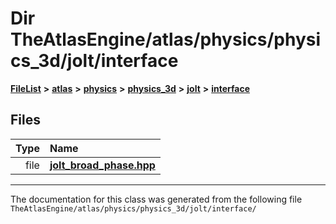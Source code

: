 

# Dir TheAtlasEngine/atlas/physics/physics\_3d/jolt/interface



[**FileList**](files.md) **>** [**atlas**](dir_1e6ffef027cfcf7ded3287660b505c9f.md) **>** [**physics**](dir_40e4880a491f87475db52b6f14fdb765.md) **>** [**physics\_3d**](dir_ab5034a21b7aebf79f76e5e8638ac885.md) **>** [**jolt**](dir_3d876be8cd66de39c1e103aa97223d9b.md) **>** [**interface**](dir_6170caab3d86040ff713c96f30038a01.md)












## Files

| Type | Name |
| ---: | :--- |
| file | [**jolt\_broad\_phase.hpp**](jolt__broad__phase_8hpp.md) <br> |



























































------------------------------
The documentation for this class was generated from the following file `TheAtlasEngine/atlas/physics/physics_3d/jolt/interface/`

